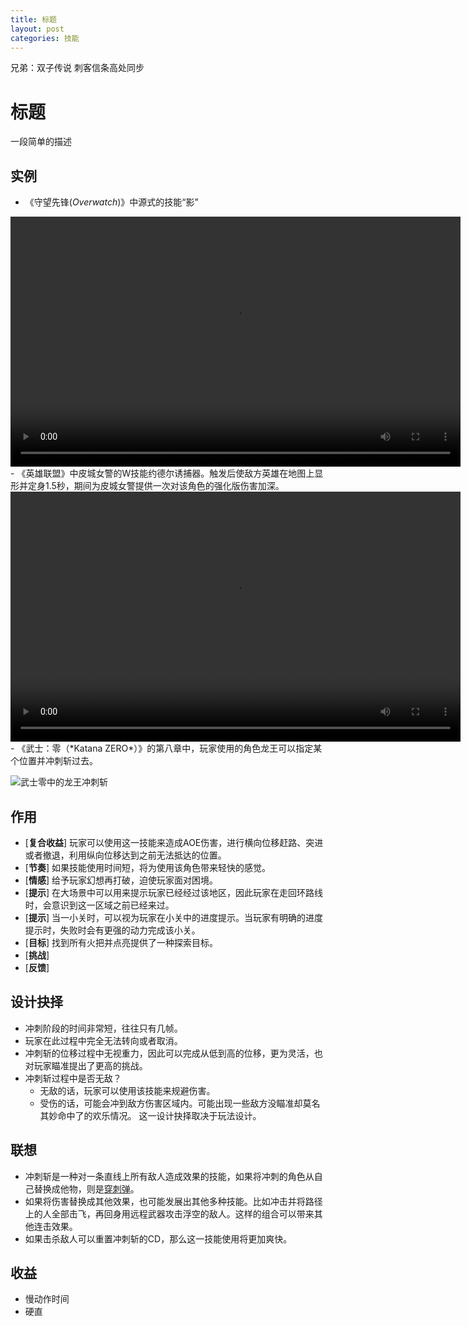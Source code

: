 ```yaml
---
title: 标题
layout: post
categories: 技能
---
```


兄弟：双子传说
刺客信条高处同步


# 标题
一段简单的描述

## 实例
- 《守望先锋(*Overwatch*)》中源式的技能“影”

<video width="720" height="400" controls>
    <source src="/videos/黑影-黑客入侵.mp4" type="video/mp4">
</video>
- 《英雄联盟》中皮城女警的W技能约德尔诱捕器。触发后使敌方英雄在地图上显形并定身1.5秒，期间为皮城女警提供一次对该角色的强化版伤害加深。
<video width="720" height="400" controls>
    <source src="{{ site.url }}/videos/定身-皮城女警-凯特琳-W.webm" type="video/webm">
</video>
- 《武士：零（*Katana ZERO*）》的第八章中，玩家使用的角色龙王可以指定某个位置并冲刺斩过去。

![武士零中的龙王冲刺斩](/images/冲刺斩-龙王.gif)

## 作用
- [**复合收益**] 玩家可以使用这一技能来造成AOE伤害，进行横向位移赶路、突进或者撤退，利用纵向位移达到之前无法抵达的位置。
- [**节奏**] 如果技能使用时间短，将为使用该角色带来轻快的感觉。
- [**情感**] 给予玩家幻想再打破，迫使玩家面对困境。
- [**提示**] 在大场景中可以用来提示玩家已经经过该地区，因此玩家在走回环路线时，会意识到这一区域之前已经来过。
- [**提示**] 当一小关时，可以视为玩家在小关中的进度提示。当玩家有明确的进度提示时，失败时会有更强的动力完成该小关。
- [**目标**] 找到所有火把并点亮提供了一种探索目标。
- [**挑战**] 
- [**反馈**] 

## 设计抉择
- 冲刺阶段的时间非常短，往往只有几帧。
- 玩家在此过程中完全无法转向或者取消。
- 冲刺斩的位移过程中无视重力，因此可以完成从低到高的位移，更为灵活，也对玩家瞄准提出了更高的挑战。
- 冲刺斩过程中是否无敌？
    - 无敌的话，玩家可以使用该技能来规避伤害。
    - 受伤的话，可能会冲到敌方伤害区域内。可能出现一些敌方没瞄准却莫名其妙命中了的欢乐情况。
    这一设计抉择取决于玩法设计。

## 联想
- 冲刺斩是一种对一条直线上所有敌人造成效果的技能，如果将冲刺的角色从自己替换成他物，则是[穿刺弹]()。
- 如果将伤害替换成其他效果，也可能发展出其他多种技能。比如冲击并将路径上的人全部击飞，再回身用远程武器攻击浮空的敌人。这样的组合可以带来其他连击效果。
- 如果击杀敌人可以重置冲刺斩的CD，那么这一技能使用将更加爽快。

## 收益
- 慢动作时间
- 硬直
 
